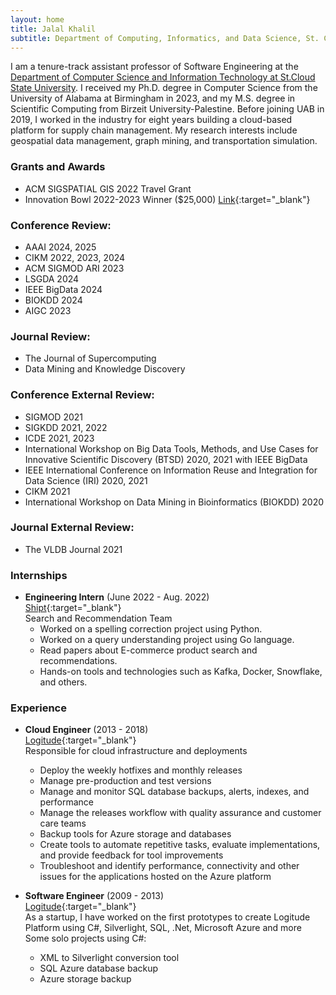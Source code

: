 ```yaml
---
layout: home
title: Jalal Khalil
subtitle: Department of Computing, Informatics, and Data Science, St. Cloud State University
---
```

I am a tenure-track assistant professor of Software Engineering at the [Department of Computer Science and Information Technology at St.Cloud State University](https://www.stcloudstate.edu/csit/default.aspx). I received my Ph.D. degree in Computer Science from the University of Alabama at Birmingham in 2023, and my M.S. degree in Scientific Computing from Birzeit University-Palestine. Before joining UAB in 2019, I worked in the industry for eight years building a cloud-based platform for supply chain management.
My research interests include geospatial data management, graph mining, and transportation simulation.

### **Grants and Awards**
- ACM SIGSPATIAL GIS 2022 Travel Grant
- Innovation Bowl 2022-2023 Winner ($25,000) [Link](https://www.linkedin.com/posts/radiance-technologies_winning-team-selected-for-inaugural-radiance-activity-7062151574743089152-ykGI?utm_source=share&utm_medium=member_desktop){:target="_blank"}

### **Conference Review:**
- AAAI 2024, 2025
- CIKM 2022, 2023, 2024
- ACM SIGMOD ARI 2023
- LSGDA 2024
- IEEE BigData 2024
- BIOKDD 2024
- AIGC 2023

### **Journal Review:**
- The Journal of Supercomputing
- Data Mining and Knowledge Discovery

### **Conference External Review:**
- SIGMOD 2021
- SIGKDD 2021, 2022
- ICDE 2021, 2023
-  International Workshop on Big Data Tools, Methods, and Use Cases for Innovative Scientific Discovery (BTSD) 2020, 2021 with IEEE BigData
- IEEE International Conference on Information Reuse and Integration for Data Science (IRI) 2020, 2021
- CIKM 2021
- International Workshop on Data Mining in Bioinformatics (BIOKDD) 2020

### **Journal External Review:**
- The VLDB Journal 2021

### **Internships**
- **Engineering Intern** (June 2022 - Aug. 2022)\
    [Shipt](https://www.shipt.com){:target="_blank"}\
    Search and Recommendation Team
    - Worked on a spelling correction project using Python.
    - Worked on a query understanding project using Go language.
    - Read papers about E-commerce product search and recommendations.
    - Hands-on tools and technologies such as Kafka, Docker, Snowflake, and others.

### **Experience**
- **Cloud Engineer** (2013 - 2018)\
[Logitude](https://logitudeworld.com){:target="_blank"}\
    Responsible for cloud infrastructure and deployments
    - Deploy the weekly hotfixes and monthly releases
    - Manage pre-production and test versions
    - Manage and monitor SQL database backups, alerts, indexes, and performance
    - Manage the releases workflow with quality assurance and customer care teams
    - Backup tools for Azure storage and databases
    - Create tools to automate repetitive tasks, evaluate implementations, and provide feedback for tool improvements
    - Troubleshoot and identify performance, connectivity and other issues for the applications hosted on the Azure platform

- **Software Engineer** (2009 - 2013)\
[Logitude](https://logitudeworld.com){:target="_blank"}\
    As a startup, I have worked on the first prototypes to create Logitude Platform using C#, Silverlight, SQL, .Net, Microsoft Azure and more\
    Some solo projects using C#:
    - XML to Silverlight conversion tool
    - SQL Azure database backup
    - Azure storage backup

<link href="assets/css/my.css" rel="stylesheet" />
<!-- <div id="visitors_map">
<script type="text/javascript" id="clstr_globe" src="//clustrmaps.com/globe.js?d=mcOIfkDhOnLFs7WSDZtS_7-FgANyajqw0o_um2M4M9I"></script>
<b>Added on December 18, 2022</b>
</div> -->